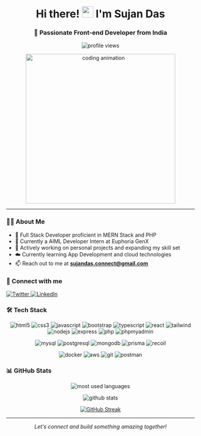 <h1 align="center">Hi there! <img src="https://media.giphy.com/media/hvRJCLFzcasrR4ia7z/giphy.gif" width="30px" height="30px"> I'm Sujan Das</h1>

<h3 align="center">🚀 Passionate Front-end Developer from India</h3>

<p align="center">
    <img src="https://komarev.com/ghpvc/?username=myselfsandip&label=Profile%20views&color=brightgreen&style=for-the-badge" alt="profile views" />
</p>

<div align="center">
    <img src="https://www.minjunkim.ca/images/lofiboy.gif" alt="coding animation" width="400" />
</div>

---

### 👨‍💻 About Me

- 💼 Full Stack Developer proficient in MERN Stack and PHP
- 🌱 Currently a AIML Developer Intern at Euphoria GenX 
- 🔭 Actively working on personal projects and expanding my skill set
- ☁️ Currently learning App Development and cloud technologies 
- 📫 Reach out to me at **sujandas.connect@gmail.com**

### 🤝 Connect with me

<p align="left">
    <a href="https://x.com/sandipsingha07" target="_blank">
        <img src="https://img.shields.io/twitter/follow/sandipsingha07?logo=twitter&style=for-the-badge" alt="Twitter" />
    </a>
    <a href="https://linkedin.com/in/myself-sandip" target="_blank">
        <img src="https://img.shields.io/badge/-myself--sandip-blue?style=for-the-badge&logo=Linkedin&logoColor=white" alt="LinkedIn" />
    </a>
</p>

### 🛠️ Tech Stack

<p align="center">
    <img src="https://img.shields.io/badge/HTML5-E34F26?style=for-the-badge&logo=html5&logoColor=white" alt="html5" />
    <img src="https://img.shields.io/badge/CSS3-1572B6?style=for-the-badge&logo=css3&logoColor=white" alt="css3" />
    <img src="https://img.shields.io/badge/JavaScript-F7DF1E?style=for-the-badge&logo=javascript&logoColor=black" alt="javascript" />
    <img src="https://img.shields.io/badge/Bootstrap-563D7C?style=for-the-badge&logo=bootstrap&logoColor=white" alt="bootstrap" />
    <img src="https://img.shields.io/badge/TypeScript-007ACC?style=for-the-badge&logo=typescript&logoColor=white" alt="typescript" />
    <img src="https://img.shields.io/badge/React-20232A?style=for-the-badge&logo=react&logoColor=61DAFB" alt="react" />
    <img src="https://img.shields.io/badge/Tailwind_CSS-grey?style=for-the-badge&logo=tailwind-css&logoColor=38B2AC" alt="tailwind" />
    <img src="https://img.shields.io/badge/Node.js-339933?style=for-the-badge&logo=nodedotjs&logoColor=white" alt="nodejs" />
    <img src="https://img.shields.io/badge/Express.js-000000?style=for-the-badge&logo=express&logoColor=white" alt="express" />
     <img src="https://img.shields.io/badge/PHP-777BB4?style=for-the-badge&logo=php&logoColor=white" alt="php" />
    <img src="https://img.shields.io/badge/phpMyAdmin-6C78AF?style=for-the-badge&logo=phpmyadmin&logoColor=white" alt="phpmyadmin" />
</p>

<p align="center">
    <img src="https://img.shields.io/badge/MySQL-005C84?style=for-the-badge&logo=mysql&logoColor=white" alt="mysql" />
    <img src="https://img.shields.io/badge/PostgreSQL-316192?style=for-the-badge&logo=postgresql&logoColor=white" alt="postgresql" />
    <img src="https://img.shields.io/badge/MongoDB-4EA94B?style=for-the-badge&logo=mongodb&logoColor=white" alt="mongodb" />
    <img src="https://img.shields.io/badge/Prisma-3982CE?style=for-the-badge&logo=Prisma&logoColor=white" alt="prisma" />
    <img src="https://img.shields.io/badge/Recoil-3578E5?style=for-the-badge&logo=recoil&logoColor=white" alt="recoil" />
</p>

<p align="center">
    <img src="https://img.shields.io/badge/Docker-2CA5E0?style=for-the-badge&logo=docker&logoColor=white" alt="docker" />
    <img src="https://img.shields.io/badge/Amazon_AWS-FF9900?style=for-the-badge&logo=amazonaws&logoColor=white" alt="aws" />
    <img src="https://img.shields.io/badge/GIT-E44C30?style=for-the-badge&logo=git&logoColor=white" alt="git" />
    <img src="https://img.shields.io/badge/Postman-FF6C37?style=for-the-badge&logo=Postman&logoColor=white" alt="postman" />
</p>

### 📊 GitHub Stats

<p align="center">
    <img src="https://github-readme-stats.vercel.app/api/top-langs?username=myselfsandip&show_icons=true&locale=en&layout=compact&theme=radical" alt="most used languages" />
</p>

<p align="center">
    <img src="https://github-readme-stats.vercel.app/api?username=myselfsandip&show_icons=true&locale=en&theme=radical" alt="github stats" />
</p>

<p align="center">
    <a href="https://git.io/streak-stats">
        <img src="https://streak-stats.demolab.com?user=myselfsandip&theme=radical" alt="GitHub Streak" />
    </a>
</p>

---

<p align="center">
    <i>Let's connect and build something amazing together!</i>
</p>
